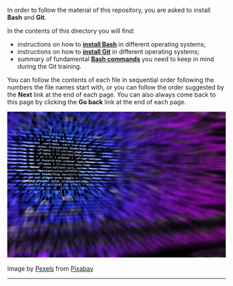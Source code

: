 In order to follow the material of this repository, you are asked to install **Bash** and **Git**.

In the contents of this directory you will find:

- instructions on how to [**install Bash**](01_Install_Bash.md) in different operating systems;
- instructions on how to [**install Git**](06_Install_Git.md) in different operating systems; 
- summary of fundamental [**Bash commands**](05_Typing_Bash_Commands.md) you need to keep in mind during the Git training. 

You can follow the contents of each file in sequential order following the numbers the file names start with, or you can follow the order suggested by the **Next** link at the end of each page. You can also always come back to this page by clicking the **Go back** link at the end of each page.


![coding-1841550_1920](../Figures/coding-1841550_1920.jpg)

Image by [Pexels](https://pixabay.com/users/pexels-2286921/?utm_source=link-attribution&amp;utm_medium=referral&amp;utm_campaign=image&amp;utm_content=1841550) from [Pixabay](https://pixabay.com/?utm_source=link-attribution&amp;utm_medium=referral&amp;utm_campaign=image&amp;utm_content=1841550)

______________________
